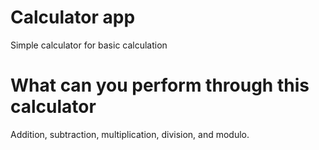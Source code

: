 # Calculator app
Simple calculator for basic calculation

# What can you perform through this calculator
Addition, subtraction, multiplication, division, and modulo.

